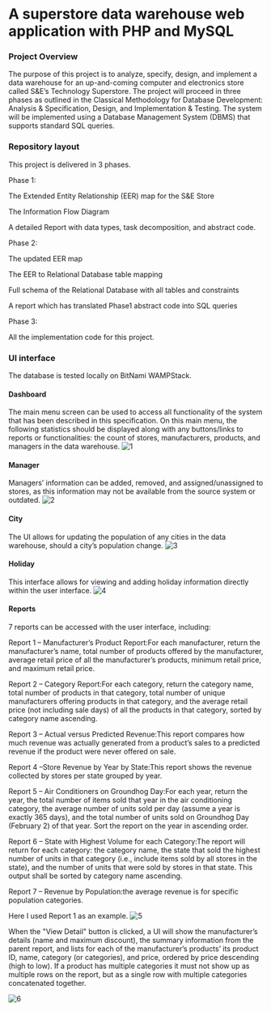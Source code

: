 # A superstore data warehouse web application with PHP and MySQL
### Project Overview
The purpose of this project is to analyze, specify, design, and implement a data warehouse for 
an up-and-coming computer and electronics store called S&E’s Technology Superstore. The 
project will proceed in three phases as outlined in the Classical Methodology for Database 
Development: Analysis & Specification, Design, and Implementation & Testing. The system 
will be implemented using a Database Management System (DBMS) that supports standard 
SQL queries. 
### Repository layout
This project is delivered in 3 phases.

Phase 1:

The Extended Entity Relationship (EER) map for the S&E Store

The Information Flow Diagram

A detailed Report with data types, task decomposition, and abstract code.

Phase 2:

The updated EER map

The EER to Relational Database table mapping

Full schema of the Relational Database with all tables and constraints

A report which has translated Phase1 abstract code into SQL queries

Phase 3: 

All the implementation code for this project.
### UI interface
The database is tested locally on BitNami WAMPStack.
#### Dashboard
The main menu screen  can be used to access all functionality of the system that has been described in this specification. On this main menu, the following
statistics should be displayed along with any buttons/links to reports or functionalities: the count of stores, manufacturers, products, and managers in the data warehouse.
![1](https://user-images.githubusercontent.com/50339450/168499085-b44c35c5-09cb-4b77-bd67-d9ea76af3ac6.png)

#### Manager
Managers’ information can be added, removed, and assigned/unassigned to stores, as this information may not be available from the source system or outdated.
![2](https://user-images.githubusercontent.com/50339450/168499179-2d5b01d9-b2e9-403f-b6fc-891c7e0eefb0.png)

#### City
The UI allows for updating the population of any cities in the data warehouse, should a city’s population change.
![3](https://user-images.githubusercontent.com/50339450/168499388-5a39c10c-9d2e-4561-bbe1-a6d9fdf62913.png)

#### Holiday
This interface allows for viewing and adding holiday information directly within the user interface.
![4](https://user-images.githubusercontent.com/50339450/168499466-0661da39-cf10-4342-be69-28cca9f2c88b.png)

#### Reports
7 reports can be accessed with the user interface, including:

Report 1 – Manufacturer’s Product Report:For each manufacturer, return the manufacturer’s name, total number of products offered by the manufacturer, average retail price of all the manufacturer’s products, minimum retail price, and maximum retail price.

Report 2 – Category Report:For each category, return the category name, total number of products in that category, total number of unique manufacturers offering products in that category, and the average retail price (not including sale days) of all the products in that category, sorted by category name ascending.

Report 3 – Actual versus Predicted Revenue:This report compares how much revenue was actually generated from a product’s sales to a predicted revenue if the product were never offered on sale.

Report 4 –Store Revenue by Year by State:This report shows the revenue collected by stores per state grouped by year.

Report 5 – Air Conditioners on Groundhog Day:For each year, return the year, the total number of items sold that year in the air conditioning category, the average number of units sold per day (assume a year is exactly 365 days), and the total number of units sold on Groundhog Day (February 2) of that year. Sort the report on
the year in ascending order.

Report 6 – State with Highest Volume for each Category:The report will return for each category: the category name, the state that sold the highest number of units in that category (i.e., include items sold by all stores in the state), and the number of units that were sold by stores in that state. This output shall be sorted by
category name ascending.

Report 7 – Revenue by Population:the average revenue is for specific population categories.

Here I used Report 1 as an example.
![5](https://user-images.githubusercontent.com/50339450/168500004-af0b46df-2ee0-4f5d-82df-ae5f62716954.png)

When the "View Detail" button is clicked, a UI will show the manufacturer’s details (name and maximum discount), the summary information from the parent report, and lists for each of the manufacturer’s products’ its product ID, name, category (or categories), and price, ordered by price descending (high to low). If a product has multiple categories it must not show up as multiple rows on the report, but as a single row with multiple categories concatenated together.

![6](https://user-images.githubusercontent.com/50339450/168500225-027d5b98-0ece-4f95-8a90-9bf8918f16b8.png)




